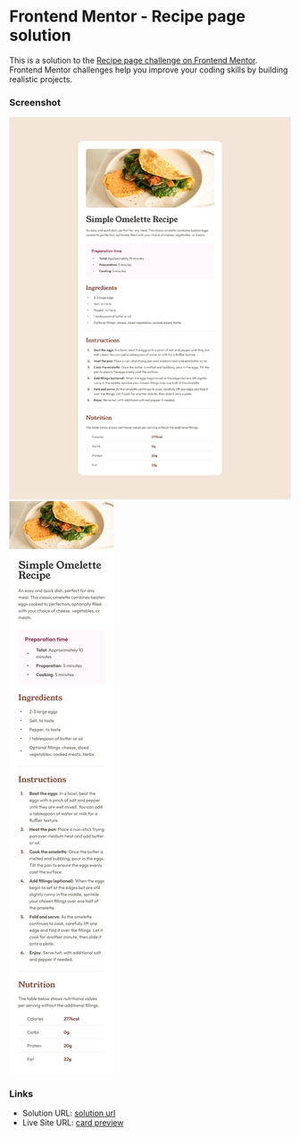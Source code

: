 # Frontend Mentor - Recipe page solution

This is a solution to the [Recipe page challenge on Frontend Mentor](https://www.frontendmentor.io/challenges/recipe-page-KiTsR8QQKm). Frontend Mentor challenges help you improve your coding skills by building realistic projects. 


### Screenshot

![desktop design](./designs/desktop-design.jpg)
![mobile design](./designs/mobile-design.jpg)


### Links

- Solution URL: [solution url](https://www.frontendmentor.io/solutions/another-solution-for-blog-card-WTf49C4NmV)
- Live Site URL: [card preview](https://ryichi0.github.io/blog-card-review/)

